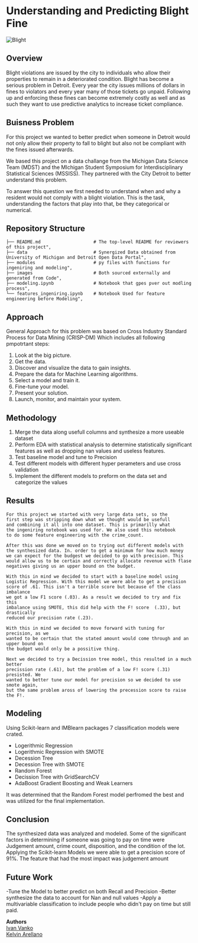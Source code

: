 # Understanding and Predicting Blight Fine

![Blight](https://www.newstatesman.com/sites/default/files/styles/cropped_article_image/public/blogs_2014/07/lafayette.jpg?itok=0My_zKs4)

## Overview

Blight violations are issued by the city to individuals who allow their properties to remain in a deteriorated condition. 
Blight has become a serious problem in Detroit. Every year the city issues millions of dollars in fines to violators 
and every year many of those tickets go unpaid. Following up and enforcing these fines can become extremely costly as well
and as such they want to use predictive analytics to increase ticket compliance.


## Buisness Problem
For this project we wanted to better predict when someone in Detroit would not
only allow their property to fall to blight but also not be compliant with the 
fines issued afterwards.

We based this project on a data challange from the Michigan Data Science Team (MDST) 
and the MIchigan Student Symposium for Interdisciplinary Statistical Sciences (MSSISS). 
They partnered with the City Detroit to better understand this problem.

To answer this question we first needed to understand when and why a resident would not 
comply with a blight violation. This is the task, understanding the factors that play 
into that, be they categorical or numerical.

## Repository Structure

    ├── README.md                    # The top-level README for reviewers of this project",
    ├── data                         # Synergized Data obtained from University of Michigan and Detroit Open Data Portal",
    ├── modules                      # py files with functions for ingeniring and modeling",
    ├── images                       # Both sourced externally and generated from Code",       
    ├── modeling.ipynb               # Notebook that gpes pver out modling process",                                        
    └── features_ingeniring.ipynb    # Notebook Used for feature engineering before Modeling",
    
## Approach

General Approach for this problem was based on Cross Industry Standard Process for Data Mining (CRISP-DM)
Which includes all following pmpotrtant steps: 

1. Look at the big picture. 
2. Get the data. 
3. Discover and visualize the data to gain insights. 
4. Prepare the data for Machine Learning algorithms. 
5. Select a model and train it. 
6. Fine-tune your model. 
7. Present your solution. 
8. Launch, monitor, and maintain your system.



## Methodology
1. Merge the data along usefull columns and synthesize a more useable dataset
2. Perform EDA with statistical analysis to determine statistically significant features as well as dropping nan values and useless features.
3. Test baseline model and tune to Precision
4. Test different models with different hyper perameters and use cross validation
5. Implement the different models to preform on the data set and categorize the values

## Results

    For this project we started with very large data sets, so the 
    first step was stripping down what we thought would be usefull 
    and combining it all into one dataset. This is primarilly what 
    the ingeniring notebook was used for. We also used this notebook 
    to do some feature engineering with the crime_count. 

    After this was done we moved on to trying out different models with 
    the synthesized data. In. order to get a minimum for how much money 
    we can expect for the budgest we decided to go with precision. This 
    would allow us to be certain and correctly allocate revenue with flase 
    negatives giving us an upper bound on the budget. 
    
    With this in mind we decided to start with a baseline model using 
    Logistic Regression. With this model we were able to get a precision 
    score of .61. This isn't a terrible score but because of the class imbalance 
    we got a low F1 score (.03). As a result we decided to try and fix this 
    imbalance using SMOTE, this did help with the F! score  (.33), but drastically 
    reduced our precision rate (.23). 
    
    With this in mind we decided to move forward with tuning for precision, as we 
    wanted to be certain that the stated amount would come through and an upper bound on 
    the budget would only be a possitive thing. 
    
    Next we decided to try a Decission tree model, this resulted in a much better 
    precission rate (.61), but the problem of a low F! score (.31) presisted. We 
    wanted to better tune our model for precision so we decided to use smote again, 
    but the same problem aross of lowering the precession score to raise the F!.

## Modeling
Using Scikit-learn and IMBlearn packages 7 classification models were crated.
- Logerithmic Regression 
- Logerithmic Regression with SMOTE
- Decession Tree 
- Decession Tree with SMOTE
- Random Forest
- Decission Tree with GridSearchCV
- AdaBoost Gradient Boosting and Weak Learners

It was determined that the Random Forest model perfromed the best and was utilized for the final implementation. 

## Conclusion
The synthesized data was analyzed and modeled. Some of the significant factors in determining if someone was going to pay on time were Judgement amount, crime count, disposition, and the condition of the lot. Applying the Scikit-learn Models we were able to get a precision score of 91%. The feature that had the most impact was judgement amount


## Future Work
-Tune the Model to better predict on both Recall and Precision
-Better synthesize the data to account for Nan and null values
-Apply a multivariable classification to include people who didn't pay on time but still paid.


    
**Authors** <br>
[Ivan Vanko](https://github.com/vanitoz)<br>
[Kelvin Arellano](https://github.com/Kelvin-Arellano)<br>
